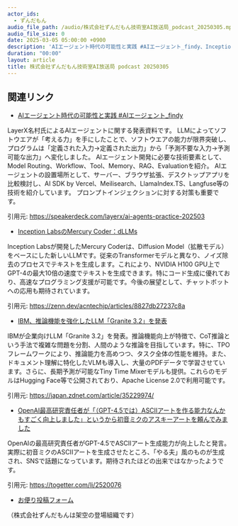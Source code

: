 ```yaml
---
actor_ids:
  - ずんだもん
audio_file_path: /audio/株式会社ずんだもん技術室AI放送局_podcast_20250305.mp3
audio_file_size: 0
date: 2025-03-05 05:00:00 +0900
description: 'AIエージェント時代の可能性と実践 #AIエージェント_findy、Inception LabsのMercury Coder：dLLMs、IBM、推論機能を強化したLLM「Granite 3.2」を発表、OpenAI最高研究責任者が「（GPT-4.5では）ASCIIアートを作る能力なんかもすごく向上しました」というから初音ミクのアスキーアートを頼んでみました'
duration: "00:00"
layout: article
title: 株式会社ずんだもん技術室AI放送局 podcast 20250305
---
```


## 関連リンク


- [AIエージェント時代の可能性と実践 #AIエージェント_findy](https://speakerdeck.com/layerx/ai-agents-practice-202503)  


LayerX名村氏によるAIエージェントに関する発表資料です。
LLMによってソフトウエアが「考える力」を手にしたことで、ソフトウエアの能力が限界突破し、プログラムは「定義された入力→定義された出力」から「予測不要な入力→予測可能な出力」へ変化しました。
AIエージェント開発に必要な技術要素として、Model Routing、Workflow、Tool、Memory、RAG、Evaluationを紹介。
AIエージェントの設置場所として、サーバー、ブラウザ拡張、デスクトップアプリを比較検討し、AI SDK by Vercel、Meilisearch、LlamaIndex.TS、Langfuse等の技術を紹介しています。
プロンプトインジェクションに対する対策も重要です。


引用元: https://speakerdeck.com/layerx/ai-agents-practice-202503


- [Inception LabsのMercury Coder：dLLMs](https://zenn.dev/acntechjp/articles/8827db27237c8a)  


Inception Labsが開発したMercury Coderは、Diffusion Model（拡散モデル）をベースにした新しいLLMです。従来のTransformerモデルと異なり、ノイズ除去のプロセスでテキストを生成します。これにより、NVIDIA H100 GPU上でGPT-4の最大10倍の速度でテキストを生成できます。特にコード生成に優れており、高速なプログラミング支援が可能です。今後の展望として、チャットボットへの応用も期待されています。


引用元: https://zenn.dev/acntechjp/articles/8827db27237c8a


- [IBM、推論機能を強化したLLM「Granite 3.2」を発表](https://japan.zdnet.com/article/35229974/)  


IBMが企業向けLLM「Granite 3.2」を発表。推論機能向上が特徴で、CoT推論という手法で複雑な問題を分割、人間のような推論を目指しています。特に、TPOフレームワークにより、推論能力を高めつつ、タスク全体の性能を維持。また、ドキュメント理解に特化したVLMも導入し、大量のPDFデータで学習させています。さらに、長期予測が可能なTiny Time Mixerモデルも提供。これらのモデルはHugging Face等で公開されており、Apache License 2.0で利用可能です。


引用元: https://japan.zdnet.com/article/35229974/


- [OpenAI最高研究責任者が「（GPT-4.5では）ASCIIアートを作る能力なんかもすごく向上しました」というから初音ミクのアスキーアートを頼んでみました](https://togetter.com/li/2520076)  


OpenAIの最高研究責任者がGPT-4.5でASCIIアート生成能力が向上したと発言。実際に初音ミクのASCIIアートを生成させたところ、「やる夫」風のものが生成され、SNSで話題になっています。期待されたほどの出来ではなかったようです。


引用元: https://togetter.com/li/2520076



- [お便り投稿フォーム](https://forms.gle/ffg4JTfqdiqK62qf9)

（株式会社ずんだもんは架空の登場組織です）
